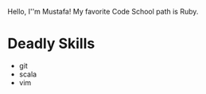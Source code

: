 Hello, I''m Mustafa!
My favorite Code School path is Ruby.

Deadly Skills
============
* git
* scala
* vim
